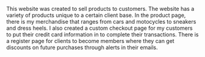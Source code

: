 This website was created to sell products to customers.
The website has a variety of products unique to a certain client base.
In the product page, there is my merchandise that ranges from cars and motocycles to sneakers and dress heels.
I also created a custom checkout page for my customers to put their credit card information in to complete their transactions.
There is a register page for clients to become members where they can get discounts on future purchases through alerts in their emails.
